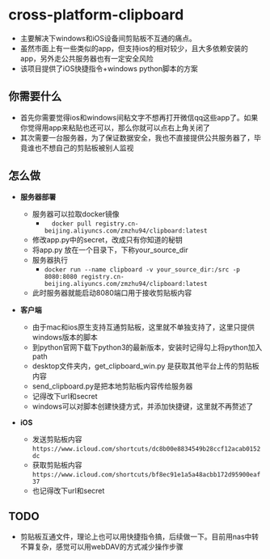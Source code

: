 # cross-platform-clipboard

- 主要解决下windows和iOS设备间剪贴板不互通的痛点。
- 虽然市面上有一些类似的app，但支持ios的相对较少，且大多依赖安装的app，另外走公共服务器也有一定安全风险
- 该项目提供了iOS快捷指令+windows python脚本的方案

## 你需要什么
 - 首先你需要觉得ios和windows间粘文字不想再打开微信qq这些app了。如果你觉得用app来粘贴也还可以，那么你就可以点右上角关闭了
 - 其次需要一台服务器，为了保证数据安全，我也不直接提供公共服务器了，毕竟谁也不想自己的剪贴板被别人监视

## 怎么做
 - **服务器部署**
     - 服务器可以拉取docker镜像
       - `  docker pull registry.cn-beijing.aliyuncs.com/zmzhu94/clipboard:latest`
     - 修改app.py中的secret，改成只有你知道的秘钥
     - 将app.py 放在一个目录下，下称your_source_dir
     - 服务器执行
       - ` docker run --name clipboard -v your_source_dir:/src -p 8080:8080 registry.cn-beijing.aliyuncs.com/zmzhu94/clipboard:latest `
     - 此时服务器就能启动8080端口用于接收剪贴板内容

 - **客户端**
     - 由于mac和ios原生支持互通剪贴板，这里就不单独支持了，这里只提供windows版本的脚本
     - 到python官网下载下python3的最新版本，安装时记得勾上将python加入path
     - desktop文件夹内，get_clipboard_win.py 是获取其他平台上传的剪贴板内容
     - send_clipboard.py是把本地剪贴板内容传给服务器
     - 记得改下url和secret
     - windows可以对脚本创建快捷方式，并添加快捷键，这里就不再赘述了

 - **iOS**
     - 发送剪贴板内容 `https://www.icloud.com/shortcuts/dc8b00e8834549b28ccf12acab0152dc`
     - 获取剪贴板内容 `https://www.icloud.com/shortcuts/bf8ec91e1a5a48acbb172d95900eaf37`
     - 也记得改下url和secret

## TODO
- 剪贴板互通文件，理论上也可以用快捷指令搞，后续做一下。目前用nas中转不算复杂，感觉可以用webDAV的方式减少操作步骤